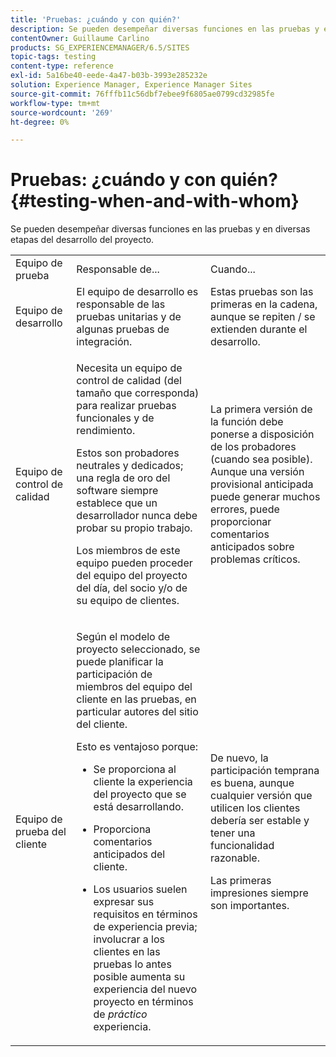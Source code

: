 ```yaml
---
title: 'Pruebas: ¿cuándo y con quién?'
description: Se pueden desempeñar diversas funciones en las pruebas y en diversas etapas del desarrollo del proyecto.
contentOwner: Guillaume Carlino
products: SG_EXPERIENCEMANAGER/6.5/SITES
topic-tags: testing
content-type: reference
exl-id: 5a16be40-eede-4a47-b03b-3993e285232e
solution: Experience Manager, Experience Manager Sites
source-git-commit: 76fffb11c56dbf7ebee9f6805ae0799cd32985fe
workflow-type: tm+mt
source-wordcount: '269'
ht-degree: 0%

---
```


# Pruebas: ¿cuándo y con quién?{#testing-when-and-with-whom}

Se pueden desempeñar diversas funciones en las pruebas y en diversas etapas del desarrollo del proyecto.

<table>
 <tbody>
  <tr>
   <td>Equipo de prueba</td>
   <td>Responsable de... </td>
   <td>Cuando...</td>
  </tr>
  <tr>
   <td>Equipo de desarrollo</td>
   <td>El equipo de desarrollo es responsable de las pruebas unitarias y de algunas pruebas de integración.</td>
   <td>Estas pruebas son las primeras en la cadena, aunque se repiten / se extienden durante el desarrollo.</td>
  </tr>
  <tr>
   <td>Equipo de control de calidad</td>
   <td><p>Necesita un equipo de control de calidad (del tamaño que corresponda) para realizar pruebas funcionales y de rendimiento.</p> <p>Estos son probadores neutrales y dedicados; una regla de oro del software siempre establece que un desarrollador nunca debe probar su propio trabajo.</p> <p>Los miembros de este equipo pueden proceder del equipo del proyecto del día, del socio y/o de su equipo de clientes.</p> </td>
   <td><p>La primera versión de la función debe ponerse a disposición de los probadores (cuando sea posible). Aunque una versión provisional anticipada puede generar muchos errores, puede proporcionar comentarios anticipados sobre problemas críticos.</p> </td>
  </tr>
  <tr>
   <td>Equipo de prueba del cliente</td>
   <td><p>Según el modelo de proyecto seleccionado, se puede planificar la participación de miembros del equipo del cliente en las pruebas, en particular autores del sitio del cliente.</p> <p>Esto es ventajoso porque:</p>
    <ul>
     <li><p>Se proporciona al cliente la experiencia del proyecto que se está desarrollando.</p> </li>
     <li><p>Proporciona comentarios anticipados del cliente.</p> </li>
     <li><p>Los usuarios suelen expresar sus requisitos en términos de experiencia previa; involucrar a los clientes en las pruebas lo antes posible aumenta su experiencia del nuevo proyecto en términos de <i>práctico</i> experiencia.</p> </li>
    </ul> </td>
   <td><p>De nuevo, la participación temprana es buena, aunque cualquier versión que utilicen los clientes debería ser estable y tener una funcionalidad razonable.</p> <p>Las primeras impresiones siempre son importantes.</p> </td>
  </tr>
 </tbody>
</table>

